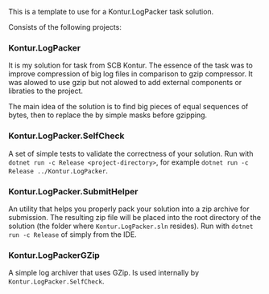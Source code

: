 This is a template to use for a Kontur.LogPacker task solution.  
  
Consists of the following projects:

### Kontur.LogPacker

It is my solution for task from SCB Kontur. The essence of the task was to improve compression of big log files in comparison to gzip compressor. It was alowed to use gzip but not alowed to add external components or libraties to the project.

The main idea of the solution is to find big pieces of equal sequences of bytes, then to replace the by simple masks before gzipping.

### Kontur.LogPacker.SelfCheck

A set of simple tests to validate the correctness of your solution. Run with `dotnet run -c Release <project-directory>`, for example `dotnet run -c Release ../Kontur.LogPacker`.

### Kontur.LogPacker.SubmitHelper

An utility that helps you properly pack your solution into a zip archive for submission. The resulting zip file will be placed into the root directory of the solution (the folder where `Kontur.LogPacker.sln` resides).
Run with `dotnet run -c Release` of simply from the IDE.

### Kontur.LogPackerGZip

A simple log archiver that uses GZip. Is used internally by `Kontur.LogPacker.SelfCheck`.
